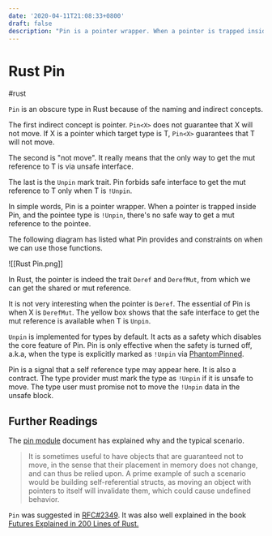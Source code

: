 ```yaml
---
date: '2020-04-11T21:08:33+0800'
draft: false
description: "Pin is a pointer wrapper. When a pointer is trapped inside Pin, and the pointee type is !Unpin, there's no safe way to get a mut reference to the pointee."
---
```


# Rust Pin

#rust

`Pin` is an obscure type in Rust because of the naming and indirect concepts.

The first indirect concept is pointer. `Pin<X>` does not guarantee that X will not move. If X is a pointer which target type is T, `Pin<X>` guarantees that T will not move.

The second is "not move". It really means that the only way to get the mut reference to T is via unsafe interface.

The last is the `Unpin` mark trait. Pin forbids safe interface to get the mut reference to T only when T is `!Unpin`.

In simple words, Pin is a pointer wrapper. When a pointer is trapped inside Pin, and the pointee type is `!Unpin`, there's no safe way to get a mut reference to the pointee.

<!--more-->

The following diagram has listed what Pin provides and constraints on when we can use those functions.

![[Rust Pin.png]]

In Rust, the pointer is indeed the trait `Deref` and `DerefMut`, from which we can get the shared or mut reference.

It is not very interesting when the pointer is `Deref`. The essential of Pin is when X is `DerefMut`. The yellow box shows that the safe interface to get the mut reference is available when T is `Unpin`.

`Unpin` is implemented for types by default. It acts as a safety which disables the core feature of Pin. Pin is only effective when the safety is turned off, a.k.a, when the type is explicitly marked as `!Unpin` via [PhantomPinned](https://doc.rust-lang.org/std/marker/struct.PhantomPinned.html).

Pin is a signal that a self reference type may appear here. It is also a contract. The type provider must mark the type as `!Unpin` if it is unsafe to move. The type user must promise not to move the `!Unpin` data in the unsafe block.

## Further Readings

The [pin module](https://doc.rust-lang.org/std/pin/index.html) document has explained why and the typical scenario.

> It is sometimes useful to have objects that are guaranteed not to move, in the sense that their placement in memory does not change, and can thus be relied upon. A prime example of such a scenario would be building self-referential structs, as moving an object with pointers to itself will invalidate them, which could cause undefined behavior.

`Pin` was suggested in [RFC#2349](https://github.com/rust-lang/rfcs/blob/master/text/2349-pin.md). It was also well explained in the book [Futures Explained in 200 Lines of Rust.](https://cfsamson.github.io/books-futures-explained/5_pin.html)
